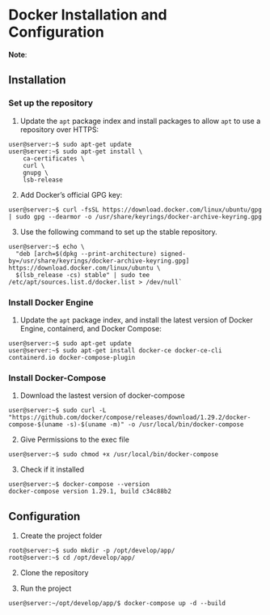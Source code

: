 # Docker Installation and Configuration

**Note**:

## Installation

### Set up the repository

1. Update the `apt` package index and install packages to allow `apt` to use a repository over HTTPS:

```terminal
user@server:~$ sudo apt-get update
user@server:~$ sudo apt-get install \
    ca-certificates \
    curl \
    gnupg \
    lsb-release
```

2. Add Docker’s official GPG key:

```terminal
user@server:~$ curl -fsSL https://download.docker.com/linux/ubuntu/gpg | sudo gpg --dearmor -o /usr/share/keyrings/docker-archive-keyring.gpg
```

3. Use the following command to set up the stable repository.

```terminal
user@server:~$ echo \
  "deb [arch=$(dpkg --print-architecture) signed-by=/usr/share/keyrings/docker-archive-keyring.gpg] https://download.docker.com/linux/ubuntu \
  $(lsb_release -cs) stable" | sudo tee /etc/apt/sources.list.d/docker.list > /dev/null`
```

### Install Docker Engine

1. Update the `apt` package index, and install the latest version of Docker Engine, containerd, and Docker Compose:

```terminal
user@server:~$ sudo apt-get update
user@server:~$ sudo apt-get install docker-ce docker-ce-cli containerd.io docker-compose-plugin
```

### Install Docker-Compose

1. Download the lastest version of docker-compose

```terminal
user@server:~$ sudo curl -L "https://github.com/docker/compose/releases/download/1.29.2/docker-compose-$(uname -s)-$(uname -m)" -o /usr/local/bin/docker-compose
```

2. Give Permissions to the exec file

```terminal
user@server:~$ sudo chmod +x /usr/local/bin/docker-compose
```

3. Check if it installed

```terminal
user@server:~$ docker-compose --version
docker-compose version 1.29.1, build c34c88b2
```

## Configuration

1. Create the project folder

```terminal
root@server:~$ sudo mkdir -p /opt/develop/app/
root@server:~$ cd /opt/develop/app/
```

2. Clone the repository

3. Run the project

```terminal
user@server:~/opt/develop/app/$ docker-compose up -d --build
```
